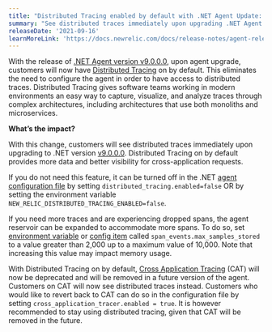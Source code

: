 ```yaml
---
title: "Distributed Tracing enabled by default with .NET Agent Update: Version 9.0.0.0"
summary: "See distributed traces immediately upon upgrading .NET Agent."
releaseDate: '2021-09-16'
learnMoreLink: 'https://docs.newrelic.com/docs/release-notes/agent-release-notes/net-release-notes/'
---
```


With the release of [.NET Agent version v9.0.0.0](https://docs.newrelic.com/docs/release-notes/agent-release-notes/net-release-notes/), upon agent upgrade, customers will now have [Distributed Tracing](https://newrelic.com/products/edge-infinite-tracing) on by default. This eliminates the need to configure the agent in order to have access to distributed traces. Distributed Tracing gives software teams working in modern environments an easy way to capture, visualize, and analyze traces through complex architectures, including architectures that use both monoliths and microservices.

**What’s the impact?**

With this change, customers will see distributed traces immediately upon upgrading to .NET version [v9.0.0.0](https://docs.newrelic.com/docs/release-notes/agent-release-notes/net-release-notes/). Distributed Tracing on by default provides more data and better visibility for cross-application requests.

If you do not need this feature, it can be turned off in the .NET [agent configuration file](https://docs.newrelic.com/docs/agents/net-agent/configuration/net-agent-configuration/) by setting `distributed_tracing.enabled=false` OR by setting the environment variable  `NEW_RELIC_DISTRIBUTED_TRACING_ENABLED=false`.

If you need more traces and are experiencing dropped spans, the agent reservoir can be expanded to accommodate more spans. To do so, set [environment variable](https://docs.newrelic.com/docs/agents/net-agent/configuration/net-agent-configuration/#environment-variables) or [config item](https://docs.newrelic.com/docs/agents/net-agent/configuration/net-agent-configuration/#paragrp-max-samples-stored) called `span_events.max_samples_stored` to a value greater than 2,000 up to a maximum value of 10,000. Note that increasing this value may impact memory usage.

With Distributed Tracing on by default, [Cross Application Tracing](https://docs.newrelic.com/docs/apm/transactions/cross-application-traces/introduction-cross-application-traces/) (CAT) will now be deprecated and will be removed in a future version of the agent. Customers on CAT will now see distributed traces instead. Customers who would like to revert back to CAT can do so in the configuration file by setting `cross_application_tracer.enabled = true`. It is however recommended to stay using distributed tracing, given that CAT will be removed in the future.